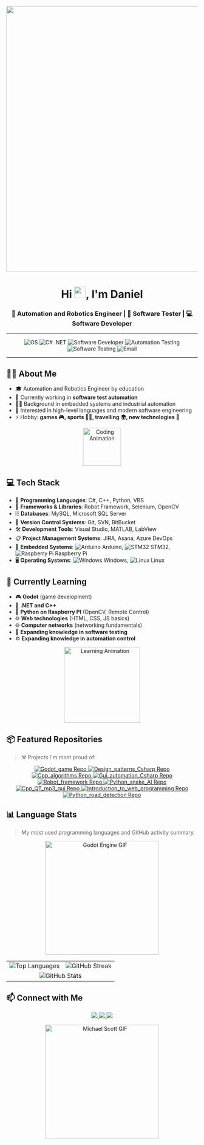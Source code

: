 <p align = "center">
<a href="#"><img width="700" height="auto" src="https://i.imgur.com/iXuL1HG.png"/></a>
</p>
<h1 align="center">Hi <img src="https://raw.githubusercontent.com/MartinHeinz/MartinHeinz/master/wave.gif" width="30px">, I'm Daniel</h1>
<h3 align="center">🤖 Automation and Robotics Engineer | 🧪 Software Tester | 💻 Software Developer</h3>

---

<p align="center">
  <img src="https://img.shields.io/badge/OS-Windows%20%7C%20Linux-blue?style=for-the-badge&logo=windows&logoColor=white" alt="OS"/>
  <img src="https://img.shields.io/badge/C%23-.NET-purple?style=for-the-badge&logo=c-sharp&logoColor=white" alt="C# .NET"/>
  <img src="https://img.shields.io/badge/Software_Developer-Code-blue?style=for-the-badge&logo=visualstudio&logoColor=white" alt="Software Developer"/>
  <img src="https://img.shields.io/badge/Automation_Testing-Automation-blueviolet?style=for-the-badge" alt="Automation Testing"/>
  <img src="https://img.shields.io/badge/Software_Testing-Testing-brightgreen?style=for-the-badge" alt="Software Testing"/>
  <img src="https://img.shields.io/badge/Email-danielstepien.ds%40gmail.com-critical?style=for-the-badge&logo=gmail&logoColor=white" alt="Email"/>
</p>

---

## 🙋‍♂️ About Me

- 🎓 Automation and Robotics Engineer by education  
- 🧪 Currently working in **software test automation**
- 👨‍💻 Background in embedded systems and industrial automation
- 🌱 Interested in high-level languages and modern software engineering
- ⚡ Hobby: **games 🎮, sports 🏃‍♂️, travelling 🌍, new technologies 🧠**
<p align="center">
  <img src="https://media.giphy.com/media/3o7TKtnuHOHHUjR38Y/giphy.gif" alt="Coding Animation" width="100"/>
</p>

## 💻 Tech Stack

- 🧠 **Programming Languages**: C#, C++, Python, VBS  
- 🧰 **Frameworks & Libraries**: Robot Framework, Selenium, OpenCV  
- 🗄️ **Databases**: MySQL, Microsoft SQL Server  
- 🔄 **Version Control Systems**: Git, SVN, BitBucket  
- 🛠️ **Development Tools**: Visual Studio, MATLAB, LabView  
- 📋 **Project Management Systems**: JIRA, Asana, Azure DevOps  
- 📡 **Embedded Systems**: ![Arduino](https://img.icons8.com/color/24/arduino.png) Arduino, ![STM32](https://img.icons8.com/fluency/24/chip.png) STM32, ![Raspberry Pi](https://img.icons8.com/color/24/raspberry-pi.png) Raspberry Pi  
- 🖥️ **Operating Systems**: ![Windows](https://img.icons8.com/color/24/windows-10.png) Windows, ![Linux](https://img.icons8.com/color/24/linux.png) Linux

## 🧰 Currently Learning

- 🎮 **Godot** (game development)  
- 🧠 **.NET and C++**  
- 🐍 **Python on Raspberry PI** (OpenCV, Remote Control)  
- 🌐 **Web technologies** (HTML, CSS, JS basics)  
- 🌐 **Computer networks** (networking fundamentals)  
- 🧪 **Expanding knowledge in software testing**  
- ⚙️ **Expanding knowledge in automation control**  

<p align="center">
  <img src="https://media.giphy.com/media/1zSz5MVw4zKg0/giphy.gif" alt="Learning Animation" width="200"/>
</p>

## 📦 Featured Repositories

> ⚒️ Projects I'm most proud of:

<p align="center">
  <a href="https://github.com/DejniellSt/Godot_game">
    <img src="https://github-readme-stats.vercel.app/api/pin/?username=DejniellSt&repo=Godot_game&theme=default" alt="Godot_game Repo" />
  </a>
  <a href="https://github.com/DejniellSt/Design_patterns_Csharp">
    <img src="https://github-readme-stats.vercel.app/api/pin/?username=DejniellSt&repo=Design_patterns_Csharp&theme=default" alt="Design_patterns_Csharp Repo" />
  </a>
  <a href="https://github.com/DejniellSt/Cpp_algorithms">
    <img src="https://github-readme-stats.vercel.app/api/pin/?username=DejniellSt&repo=Cpp_algorithms&theme=default" alt="Cpp_algorithms Repo" />
  </a>
  <a href="https://github.com/DejniellSt/Gui_automation_Csharp">
    <img src="https://github-readme-stats.vercel.app/api/pin/?username=DejniellSt&repo=Gui_automation_Csharp&theme=default" alt="Gui_automation_Csharp Repo" />
  </a>
  <a href="https://github.com/DejniellSt/Robot_framework">
    <img src="https://github-readme-stats.vercel.app/api/pin/?username=DejniellSt&repo=Robot_framework&theme=default" alt="Robot_framework Repo" />
  </a>
  <a href="https://github.com/DejniellSt/Python_snake_AI">
    <img src="https://github-readme-stats.vercel.app/api/pin/?username=DejniellSt&repo=Python_snake_AI&theme=default" alt="Python_snake_AI Repo" />
  </a>
  <a href="https://github.com/DejniellSt/Cpp_QT_mp3_gui">
    <img src="https://github-readme-stats.vercel.app/api/pin/?username=DejniellSt&repo=Cpp_QT_mp3_gui&theme=default" alt="Cpp_QT_mp3_gui Repo" />
  </a>
  <a href="https://github.com/DejniellSt/Introduction_to_web_programming">
    <img src="https://github-readme-stats.vercel.app/api/pin/?username=DejniellSt&repo=Introduction_to_web_programming&theme=default" alt="Introduction_to_web_programming Repo" />
  </a>
  <a href="https://github.com/DejniellSt/Python_road_detection">
    <img src="https://github-readme-stats.vercel.app/api/pin/?username=DejniellSt&repo=Python_road_detection&theme=default" alt="Python_road_detection Repo" />
  </a>
</p>

## 📊 Language Stats

> My most used programming languages and GitHub activity summary.

<p align="center">
  <img src="https://camo.githubusercontent.com/02fd216a449ad43093a8ed09bb8e4e97488b06ce0db0dbb526e7e0a31560205d/68747470733a2f2f616c6c6861636b65642e636f6d2f75702f323031392f30332f68656c6c6f2d776f726c642e676966" alt="Godot Engine GIF" width="300"/>
</p>

<table align="center">
  <tr>
    <td align="center">
      <img src="https://github-readme-stats.vercel.app/api/top-langs/?username=DejniellSt&layout=compact&theme=default" alt="Top Languages" />
    </td>
    <td align="center">
      <img src="https://github-readme-streak-stats.herokuapp.com/?user=DejniellSt&theme=default" alt="GitHub Streak" />
    </td>
  </tr>
  <tr>
    <td colspan="2" align="center">
      <img src="https://github-readme-stats.vercel.app/api?username=DejniellSt&show_icons=true&theme=default" alt="GitHub Stats" />
    </td>
  </tr>
</table>

## 📫 Connect with Me

<p align="center">
  <a href="https://github.com/DejniellSt">
    <img src="https://img.shields.io/badge/GitHub-DejniellSt-black?style=for-the-badge&logo=github&logoColor=white" />
  </a>
  <a href="https://www.linkedin.com/in/daniel-st%C4%99pie%C5%84-0578721b9/">
    <img src="https://img.shields.io/badge/LinkedIn-Connect-blue?style=for-the-badge&logo=linkedin&logoColor=white" />
  </a>
  <a href="mailto:danielstepien.ds@gmail.com">
    <img src="https://img.shields.io/badge/Email-danielstepien.ds@gmail.com-red?style=for-the-badge&logo=gmail&logoColor=white" />
  </a>
</p>

<p align="center">
  <img src="https://media4.giphy.com/media/v1.Y2lkPTc5MGI3NjExNDQyb2JjMmgwMDFxNWdtZnIxMjlicXhwajJhY2poYjhpeWJ3ZTFxaiZlcD12MV9pbnRlcm5hbF9naWZfYnlfaWQmY3Q9Zw/n4oKYFlAcv2AU/giphy.gif" alt="Michael Scott GIF" width="300"/>
</p>
